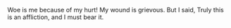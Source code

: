 Woe is me because of my hurt! My wound is grievous. But I said, Truly this is an affliction, and I must bear it.
